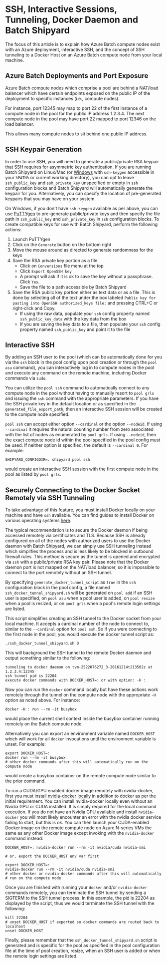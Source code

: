 # SSH, Interactive Sessions, Tunneling, Docker Daemon and Batch Shipyard
The focus of this article is to explain how Azure Batch compute nodes exist
with an Azure deployment, interactive SSH, and the concept of SSH tunneling
to a Docker Host on an Azure Batch compute node from your local machine.

## Azure Batch Deployments and Port Exposure
Azure Batch compute nodes which comprise a pool are behind a NAT/load balancer
which have certain endpoints exposed on the public IP of the deployment to
specific instances (i.e., compute nodes).

For instance, port 12345 may map to port 22 of the first instance of a
compute node in the pool for the public IP address 1.2.3.4. The next compute
node in the pool may have port 22 mapped to port 12346 on the load balancer.

This allows many compute nodes to sit behind one public IP address.

## <a name="ssh-keygen"></a>SSH Keypair Generation
In order to use SSH, you will need to generate a public/private RSA keypair
that SSH requires for asymmetric key authentication. If you are running
Batch Shipyard on Linux/Mac (or
[Windows](https://github.com/PowerShell/Win32-OpenSSH/releases) with
`ssh-keygen` accessible in your `%PATH%` or current working directory), you
can opt to leave `ssh_public_key` and `ssh_private_key` unspecified or empty
in `ssh` configuration blocks and Batch Shipyard will automatically generate
the keypair for you. Alternatively, you can specify the location of
pre-generated keypairs that you may have on your system.

On Windows, if you don't have `ssh-keygen` available as per above, you can
use [PuTTYgen](http://www.chiark.greenend.org.uk/~sgtatham/putty/latest.html)
to pre-generate public/private keys and then specify the file path in
`ssh_public_key` and `ssh_private_key` in `ssh` configuration blocks. To
create compatible keys for use with Batch Shipyard, perform the following
actions:

1. Launch PuTTYgen
2. Click on the `Generate` button on the bottom right
3. Move the mouse around as directed to generate randomness for the keys
4. Save the RSA private key portion as a file
    * Click on `Conversions` file menu at the top
    * Click `Export OpenSSH key`
    * A prompt will ask if it is ok to save the key without a passphrase.
      Click `Yes`.
    * Save the file to a path accessible by Batch Shipyard
5. Save the RSA public key portion either as text data or as a file. This is
done by selecting all of the text under the box labeled
`Public key for pasting into OpenSSH authorized_keys file:` and pressing
CTRL+C or right-click and Copy.
    * If using the raw data, populate your `ssh` config property named
      `ssh_public_key_data` with the key data from the box
    * If you are saving the key data to a file, then populate your `ssh`
      config property named `ssh_public_key` and point it to the file

## Interactive SSH
By adding an SSH user to the pool (which can be automatically done for you
via the `ssh` block in the pool config upon pool creation or through the
`pool asu` command), you can interactively log in to compute nodes in the
pool and execute any command on the remote machine, including Docker
commands via `sudo`.

You can utilize the `pool ssh` command to automatically connect to any
compute node in the pool without having to manually resort to `pool grls`
and issuing the `ssh` command with the appropriate parameters. If you have
the SSH private key in the default location or as specified in the
`generated_file_export_path`, then an interactive SSH session will be
created to the compute node specified.

`pool ssh` can accept either option `--cardinal` or the option `--nodeid`.
If using `--cardinal` it requires the natural counting number from zero
associated with the list of nodes as enumerated by `pool grls`. If using
`--nodeid`, then the exact compute node id within the pool specified in
the pool config must be used. If neither option is specified, the default
is `--cardinal 0`. For example:

```shell
SHIPYARD_CONFIGDIR=. shipyard pool ssh
```

would create an interactive SSH session with the first compute node in the
pool as listed by `pool grls`.

## Securely Connecting to the Docker Socket Remotely via SSH Tunneling
To take advantage of this feature, you must install Docker locally on your
machine and have `ssh` available. You can find guides to install Docker
on various operating systems [here](https://docs.docker.com/engine/installation/).

The typical recommendation is to secure the Docker daemon if being
accessed remotely via certificates and TLS. Because SSH is already configured
on all of the nodes with authorized users to use the Docker daemon with
Batch Shipyard, we can simply use SSH tunneling instead which simplifies
the process and is less likely to be blocked in outbound firewall rules.
This method is secure as the tunnel is opened and encrypted via `ssh` with
a public/private RSA key pair. Please note that the Docker daemon port
is not mapped on the NAT/load balancer, so it is impossible to connect to
the port remotely without an SSH tunnel.

By specifying `generate_docker_tunnel_script` as `true` in the `ssh`
configuration block in the pool config, a file named
`ssh_docker_tunnel_shipyard.sh` will be generated on `pool add` if an
SSH user is specified, on `pool asu` when a pool user is added, on
`pool resize` when a pool is resized, or on `pool grls` when a pool's
remote login settings are listed.

This script simplifies creating an SSH tunnel to the Docker socket from
your local machine. It accepts a cardinal number of the node to connect
to, similar to the `--cardinal` option for `pool ssh`. So if you were
connecting to the first node in the pool, you would execute the docker
tunnel script as:

```shell
./ssh_docker_tunnel_shipyard.sh 0
```

This will background the SSH tunnel to the remote Docker daemon and output
something similar to the following:

```
tunneling to docker daemon on tvm-2522076272_3-20161214t213502z at 1.2.3.4:12345
ssh tunnel pid is 22204
execute docker commands with DOCKER_HOST=: or with option: -H :
```

Now you can run the `docker` command locally but have these actions
work remotely through the tunnel on the compute node with the appropriate
`-H` option as noted above. For instance:

```shell
docker -H : run --rm -it busybox
```

would place the current shell context inside the busybox container running
remotely on the Batch compute node.

Alternatively you can export an environment variable named `DOCKER_HOST`
which will work for all `docker` invocations until the environment variable
is unset. For example:

```shell
export DOCKER_HOST=:
docker run --rm -it busybox
# other docker commands after this will automatically run on the compute node
```

would create a busybox container on the remote compute node similar to
the prior command.

To run a CUDA/GPU enabled docker image remotely with nvidia-docker, first you
must install
[nvidia-docker locally](https://github.com/NVIDIA/nvidia-docker#quick-start)
in addition to docker as per the initial requirement. You can install
nvidia-docker locally even without an Nvidia GPU or CUDA installed. It is
simply required for the local command execution. If you do not have an Nvidia
GPU available and install `nvidia-docker` you will most likely encounter an
error with the nvidia docker service failing to start, but this is ok. You
can then launch your CUDA-enabled Docker image on the remote compute node
on Azure N-series VMs the same as any other Docker image except invoking
with the `nvidia-docker` command instead:

```shell
DOCKER_HOST=: nvidia-docker run --rm -it nvidia/cuda nvidia-smi

# or, export the DOCKER_HOST env var first

export DOCKER_HOST=:
nvidia-docker run --rm -it nvidia/cuda nvidia-smi
# other docker or nvidia-docker commands after this will automatically
# run on the compute node
```

Once you are finished with running your `docker` and/or `nvidia-docker`
commands remotely, you can terminate the SSH tunnel by sending a SIGTERM to
the SSH tunnel process. In this example, the pid is 22204 as displayed by
the script, thus we would terminate the SSH tunnel with the following:

```shell
kill 22204
# unset DOCKER_HOST if exported so docker commands are routed back to localhost
unset DOCKER_HOST
```

Finally, please remember that the `ssh_docker_tunnel_shipyard.sh` script
is generated and is specific for the pool as specified in the pool
configuration file at the time of pool creation, resize, when an SSH user
is added or when the remote login settings are listed.
